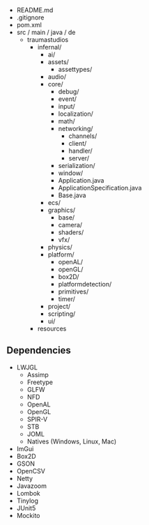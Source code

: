 - README.md
- .gitignore
- pom.xml
- src / main / java / de
    - traumastudios
        - infernal/
            - ai/
            - assets/
                - assettypes/
            - audio/
            - core/
                - debug/
                - event/
                - input/
                - localization/
                - math/
                - networking/
                    - channels/
                    - client/
                    - handler/
                    - server/
                - serialization/
                - window/
                - Application.java
                - ApplicationSpecification.java
                - Base.java
            - ecs/
            - graphics/
                - base/
                - camera/
                - shaders/
                - vfx/
            - physics/
            - platform/
                - openAL/
                - openGL/
                - box2D/
                - platformdetection/
                - primitives/
                - timer/
            - project/
            - scripting/
            - ui/
        - resources
## Dependencies

- LWJGL
    - Assimp
    - Freetype
    - GLFW
    - NFD
    - OpenAL
    - OpenGL
    - SPIR-V
    - STB
    - JOML
    - Natives (Windows, Linux, Mac)
- ImGui
- Box2D
- GSON
- OpenCSV
- Netty
- Javazoom
- Lombok
- Tinylog
- JUnit5
- Mockito